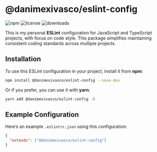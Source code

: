 # @danimexivasco/eslint-config

![npm](https://img.shields.io/npm/v/@danimexivasco/eslint-config) ![license](https://img.shields.io/npm/l/@danimexivasco/eslint-config) ![downloads](https://img.shields.io/npm/dw/@danimexivasco/eslint-config)

This is my personal **ESLint** configuration for JavaScript and TypeScript projects, with focus on code style. This package simplifies maintaining consistent coding standards across multiple projects.

## Installation

To use this ESLint configuration in your project, install it from **npm**:

```bash
npm install @danimexivasco/eslint-config --save-dev
```

Or if you prefer, you can use it with **yarn**:
```bash
yarn add @danimexivasco/eslint-config -D
```
## Example Configuration
Here’s an example `.eslintrc.json` using this configuration:

```json
{
  "extends": ["@danimexivasco/eslint-config"]
}
```
